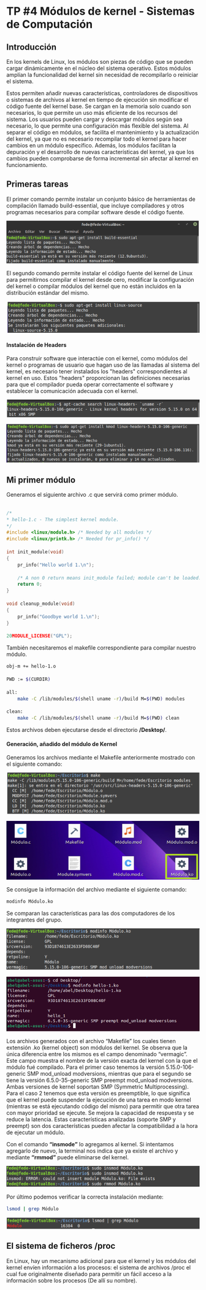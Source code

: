 # TP #4 Módulos de kernel - Sistemas de Computación

## Introducción

En los kernels de Linux, los módulos son piezas de código que se pueden cargar dinámicamente en el núcleo del sistema operativo. Estos módulos amplían la funcionalidad del kernel sin necesidad de recompilarlo o reiniciar el sistema.

Estos permiten añadir nuevas características, controladores de dispositivos o sistemas de archivos al kernel en tiempo de ejecución sin modificar el código fuente del kernel base. Se cargan en la memoria solo cuando son necesarios, lo que permite un uso más eficiente de los recursos del sistema. Los usuarios pueden cargar y descargar módulos según sea necesario, lo que permite una configuración más flexible del sistema. Al separar el código en módulos, se facilita el mantenimiento y la actualización del kernel, ya que no es necesario recompilar todo el kernel para hacer cambios en un módulo específico. Además, los módulos facilitan la depuración y el desarrollo de nuevas características del kernel, ya que los cambios pueden comprobarse de forma incremental sin afectar al kernel en funcionamiento.

## Primeras tareas

El primer comando permite instalar un conjunto básico de herramientas de compilación llamado build-essential, que incluye compiladores y otros programas necesarios para compilar software desde el código fuente.

![alt text](img/pp1.png)

El segundo comando permite instalar el código fuente del kernel de Linux para permitirnos compilar el kernel desde cero, modificar la configuración del kernel o compilar módulos del kernel que no están incluidos en la distribución estándar del mismo. 

![alt text](img/pp2.png)

#### Instalación de Headers

Para construir software que interactúe con el kernel, como módulos del kernel o programas de usuario que hagan uso de las llamadas al sistema del kernel, es necesario tener instalados los "headers" correspondientes al kernel en uso. Estos "headers" proporcionan las definiciones necesarias para que el compilador pueda operar correctamente el software y establecer la comunicación adecuada con el kernel.

![alt text](<img/Headers 1.png>)

![alt text](<img/Headers 2.png>)

## Mi primer módulo

Generamos el siguiente archivo .c que servirá como primer módulo.

```c 

/* 
* hello-1.c - The simplest kernel module. 
*/ 
#include <linux/module.h> /* Needed by all modules */ 
#include <linux/printk.h> /* Needed for pr_info() */ 
 
int init_module(void) 
{ 
    pr_info("Hello world 1.\n"); 
 
    /* A non 0 return means init_module failed; module can't be loaded. */ 
    return 0; 
} 
 
void cleanup_module(void) 
{ 
    pr_info("Goodbye world 1.\n"); 
} 
 
20MODULE_LICENSE("GPL");
```
También necesitaremos el makefile correspondiente para compilar nuestro módulo.

```sh
obj-m += hello-1.o 
 
PWD := $(CURDIR) 
 
all: 
    make -C /lib/modules/$(shell uname -r)/build M=$(PWD) modules 
 
clean: 
    make -C /lib/modules/$(shell uname -r)/build M=$(PWD) clean

```
Estos archivos deben ejecutarse desde el directorio **/Desktop/**.

#### Generación, añadido del módulo de Kernel

Generamos los archivos mediante el Makefile anteriormente mostrado con el siguiente comando:

![alt text](<img/Gen kernel 1.png>)

![alt text](<img/Gen kernel 2.png>)

Se consigue la información del archivo mediante el siguiente comando:

```sh
modinfo Módulo.ko
```

Se comparan las características para las dos computadores de los integrantes del grupo.

![alt text](<img/Gen kernel 3.png>)

![alt text](<img/modinfo 2.png>)

Los archivos generados con el archivo “Makefile” los cuales tienen extensión .ko (kernel object) son módulos del kernel. Se observa que la única diferencia entre los mismos es el campo denominado “vermagic”. Este campo muestra el nombre de la versión exacta del kernel con la que el módulo fué compilado. Para el primer caso tenemos la versión 5.15.0-106-generic SMP mod_unload modversions, mientras que para el segundo se tiene la versión 6.5.0-35-generic SMP preempt mod_unload modversions. Ambas versiones de kernel soportan SMP (Symmetric Multiprocessing). Para el caso 2 tenemos que esta versión es preemptible, lo que significa que el kernel puede suspender la ejecución de una tarea en modo kernel (mientras se está ejecutando código del mismo) para permitir que otra tarea con mayor prioridad se ejecute. Se mejora la capacidad de respuesta y se reduce la latencia. Estas características analizadas (soporte SMP y preempt) son dos características pueden afectar la compatibilidad a la hora de ejecutar un módulo.

Con el comando **“insmode”** lo agregamos al kernel. Si intentamos agregarlo de nuevo, la terminal nos indica que ya existe el archivo y mediante **“rmmod”** puede eliminarse del kernel.

![alt text](<img/Gen kernel 4.png>)

Por último podemos verificar la correcta instalación mediante:

```sh
lsmod | grep Módulo
```

![alt text](<img/Gen kernel 5.png>)

## El sistema de ficheros /proc

En Linux, hay un mecanismo adicional para que el kernel y los módulos del kernel envíen información a los procesos: el sistema de archivos /proc el cual fue originalmente diseñado para permitir un fácil acceso a la información sobre los procesos (De allí su nombre).